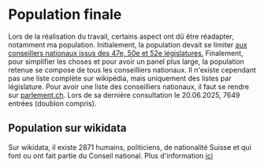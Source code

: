 # Population finale
Lors de la réalisation du travail, certains aspect ont dû être réadapter, notamment ma population.
Initialement, la population devait se limiter [aux conseillers nationaux issus des 47e, 50e et 52e législatures.](https://github.com/tbu02/swiss_national_council/blob/main/Documentation/Objectifs%20initiaux/Population.md)
Finalement, pour simplifier les choses et pour avoir un panel plus large, la population retenue se compose de tous les conseilliers nationaux.
Il n'existe cependant pas une liste complète sur wikipédia, mais uniquement des listes par législature. Pour avoir une liste des conseilliers nationaux, il faut se rendre sur [parlement.ch](https://ws-old.parlament.ch/councillors/basicdetailshttps://ws-old.parlament.ch/councillors/historic). Lors de sa dernière consultation le 20.06.2025, 7649 entrées (doublon compris).

## Population sur wikidata
Sur wikidata, il existe 2871 humains, politiciens, de nationalité Suisse et qui font ou ont fait partie du Conseil national. Plus d'information [ici](https://github.com/tbu02/swiss_national_council/blob/main/Sparqlbooks/wdt_explore_population.sparqlbook.md)